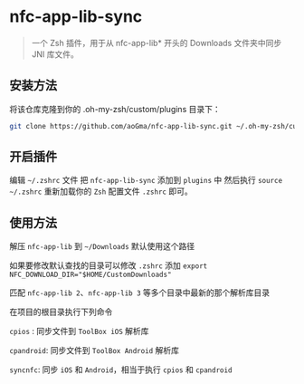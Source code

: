 # nfc-app-lib-sync

> 一个 Zsh 插件，用于从 nfc-app-lib* 开头的 Downloads 文件夹中同步 JNI 库文件。

## 安装方法

将该仓库克隆到你的 .oh-my-zsh/custom/plugins 目录下：

```bash
git clone https://github.com/aoGma/nfc-app-lib-sync.git ~/.oh-my-zsh/custom/plugins/nfc-app-lib-sync
```

## 开启插件

编辑 `~/.zshrc` 文件
把 `nfc-app-lib-sync` 添加到 `plugins` 中 然后执行 `source ~/.zshrc` 重新加载你的 `Zsh` 配置文件 `.zshrc` 即可。

## 使用方法

解压 `nfc-app-lib` 到 `~/Downloads` 默认使用这个路径

如果要修改默认查找的目录可以修改 `.zshrc` 添加 `export NFC_DOWNLOAD_DIR="$HOME/CustomDownloads"`

匹配 `nfc-app-lib 2`、`nfc-app-lib 3` 等多个目录中最新的那个解析库目录

在项目的根目录执行下列命令

`cpios` : 同步文件到 `ToolBox iOS` 解析库

`cpandroid`: 同步文件到 `ToolBox Android` 解析库

`syncnfc`: 同步 `iOS` 和 `Android`，相当于执行 `cpios` 和 `cpandroid`
